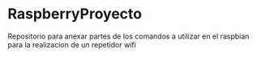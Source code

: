# RaspberryProyecto
Repositorio para anexar partes de los comandos a utilizar en el raspbian para la realizacion de un repetidor wifi
